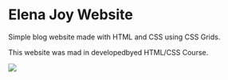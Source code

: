 <h1>Elena Joy Website</h1>
<p>Simple blog website made with HTML and CSS using CSS Grids.</p>
<p>This website was mad in developedbyed HTML/CSS Course.</p>
<img src="ElenaPage.png"></img>
